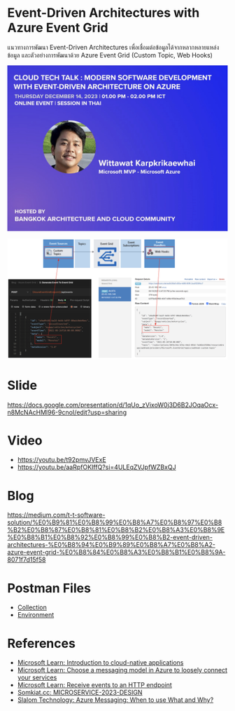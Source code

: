 # Event-Driven Architectures with Azure Event Grid
แนวทางการพัฒนา Event-Driven Architectures เพื่อเชื่อมต่อข้อมูลได้จากหลากหลายแหล่งข้อมูล และตัวอย่างการพัฒนาด้วย Azure Event Grid (Custom Topic, Web Hooks)

![](./Images/Banner.jpg)

![](./Images/EventGrid.jpg)

# Slide
https://docs.google.com/presentation/d/1qUo_zVixoW0j3D6B2JOqaOcx-n8McNAcHMl96-9cnoI/edit?usp=sharing

# Video
- https://youtu.be/t92pmvJVExE
- https://youtu.be/aaRpfOKIffQ?si=4ULEqZVJpfWZBxQJ

# Blog
https://medium.com/t-t-software-solution/%E0%B9%81%E0%B8%99%E0%B8%A7%E0%B8%97%E0%B8%B2%E0%B8%87%E0%B8%81%E0%B8%B2%E0%B8%A3%E0%B8%9E%E0%B8%B1%E0%B8%92%E0%B8%99%E0%B8%B2-event-driven-architectures-%E0%B8%94%E0%B9%89%E0%B8%A7%E0%B8%A2-azure-event-grid-%E0%B8%84%E0%B8%A3%E0%B8%B1%E0%B8%9A-8071f7d15f58

# Postman Files
- [Collection](./Postman/Blog%20-%20Azure%20Event%20Grid.postman_collection.json)
- [Environment](./Postman/Blog%20-%20Azure%20Event%20Grid.postman_environment.json)

# References
- [Microsoft Learn: Introduction to cloud-native applications](https://learn.microsoft.com/en-us/dotnet/architecture/cloud-native/introduction)
- [Microsoft Learn: Choose a messaging model in Azure to loosely connect your services](https://learn.microsoft.com/en-us/training/modules/choose-a-messaging-model-in-azure-to-connect-your-services/)
- [Microsoft Learn: Receive events to an HTTP endpoint
](https://docs.microsoft.com/th-th/azure/event-grid/receive-events )
- [Somkiat.cc: MICROSERVICE-2023-DESIGN](https://github.com/up1/course_microservices-3-days/blob/master/slide/MICROSERVICE-2023-DESIGN.pdf)
- [Slalom Technology: Azure Messaging: When to use What and Why?](https://medium.com/slalom-technology/azure-messaging-when-to-use-what-and-why-post-3-8a914ec74822)
